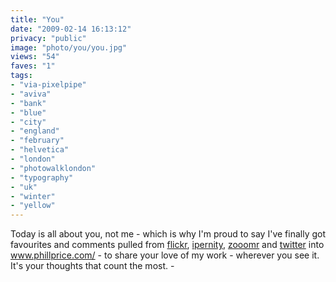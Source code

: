 ```yaml
---
title: "You"
date: "2009-02-14 16:13:12"
privacy: "public"
image: "photo/you/you.jpg"
views: "54"
faves: "1"
tags:
- "via-pixelpipe"
- "aviva"
- "bank"
- "blue"
- "city"
- "england"
- "february"
- "helvetica"
- "london"
- "photowalklondon"
- "typography"
- "uk"
- "winter"
- "yellow"
---
```

Today is all about you, not me - which is why I'm proud to say I've finally got favourites and comments pulled from <a target="_blank" href="http://www.flickr.com/photos/phillprice">flickr</a>, <a href="http://www.ipernity.com/doc/phillprice" rel="nofollow">ipernity</a>, <a target="_blank" href="http://www.zooomr.com/photos/phillprice" rel="nofollow">zooomr</a> and <a target="_blank" href="http://www.twitter.com/phillprice" rel="nofollow">twitter</a> into <a href="http://www.phillprice.com/" rel="nofollow">www.phillprice.com/</a> - to share your love of my work - wherever you see it. It's your thoughts that count the most. - <a href="/photos/2009/02/15/you" rel="nofollow"></a>
